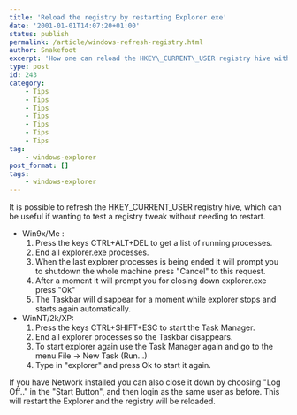 ```yaml
---
title: 'Reload the registry by restarting Explorer.exe'
date: '2001-01-01T14:07:20+01:00'
status: publish
permalink: /article/windows-refresh-registry.html
author: Snakefoot
excerpt: 'How one can reload the HKEY\_CURRENT\_USER registry hive without needing a restart.'
type: post
id: 243
category:
    - Tips
    - Tips
    - Tips
    - Tips
    - Tips
    - Tips
    - Tips
tag:
    - windows-explorer
post_format: []
tags:
    - windows-explorer
---
```

It is possible to refresh the HKEY\_CURRENT\_USER registry hive, which can be useful if wanting to test a registry tweak without needing to restart.

- Win9x/Me : 
  1. Press the keys CTRL+ALT+DEL to get a list of running processes.
  2. End all explorer.exe processes.
  3. When the last explorer processes is being ended it will prompt you to shutdown the whole machine press "Cancel" to this request.
  4. After a moment it will prompt you for closing down explorer.exe press "Ok"
  5. The Taskbar will disappear for a moment while explorer stops and starts again automatically.
- WinNT/2k/XP: 
  1. Press the keys CTRL+SHIFT+ESC to start the Task Manager.
  2. End all explorer processes so the Taskbar disappears.
  3. To start explorer again use the Task Manager again and go to the menu File -&gt; New Task (Run...)
  4. Type in "explorer" and press Ok to start it again.
 
 If you have Network installed you can also close it down by choosing "Log Off.." in the "Start Button", and then login as the same user as before. This will restart the Explorer and the registry will be reloaded.
